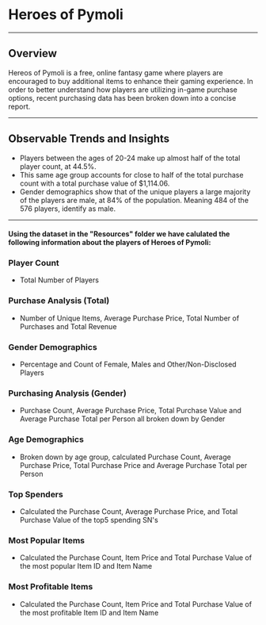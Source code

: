 # Heroes of Pymoli
--------------------
## Overview

Hereos of Pymoli is a free, online fantasy game where players are encouraged to buy additional items to enhance their gaming experience. In order to better understand how players are utilizing in-game purchase options, recent purchasing data has been broken down into a concise report.

---------------------
## Observable Trends and Insights

* Players between the ages of 20-24 make up almost half of the total player count, at 44.5%.
* This same age group accounts for close to half of the total purchase count with a total purchase value of $1,114.06. 
* Gender demographics show that of the unique players a large majority of the players are male, at 84% of the population. Meaning 484 of the 576 players, identify as male.

----------------------

#### Using the dataset in the "Resources" folder we have calulated the following information about the players of Heroes of Pymoli:

### Player Count
* Total Number of Players

### Purchase Analysis (Total)
* Number of Unique Items, Average Purchase Price, Total Number of Purchases and Total Revenue

### Gender Demographics
* Percentage and Count of Female, Males and Other/Non-Disclosed Players

### Purchasing Analysis (Gender)
* Purchase Count, Average Purchase Price, Total Purchase Value and Average Purchase Total per Person all broken down by Gender

### Age Demographics
* Broken down by age group, calculated Purchase Count, Average Purchase Price, Total Purchase Price and Average Purchase Total per Person

### Top Spenders 
* Calculated the Purchase Count, Average Purchase Price, and Total Purchase Value of the top5 spending SN's

### Most Popular Items
* Calculated the Purchase Count, Item Price and Total Purchase Value of the most popular Item ID and Item Name

### Most Profitable Items
* Calculated the Purchase Count, Item Price and Total Purchase Value of the most profitable Item ID and Item Name
